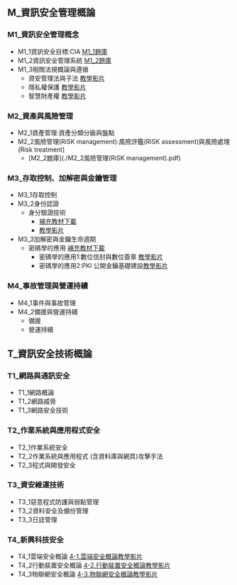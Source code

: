 ## M_資訊安全管理概論
### M1_資訊安全管理概念
- M1_1資訊安全目標:CIA [M1_1題庫](M1_1資訊安全目標_A.pdf)
- M1_2資訊安全管理系統 [M1_2題庫](M1_2資訊安全管理系統.pdf)
- M1_3相關法規概論與遵循
  - 資安管理法與子法 [教學影片](https://youtu.be/gwvtxC0knsA)
  - 隱私權保護 [教學影片](https://youtu.be/UaKB-Czp-XQ)
  - 智慧財產權 [教學影片](https://youtu.be/VDjyFwi-0TU)
### M2_資產與風險管理
- M2_1資產管理:資產分類分級與盤點
- M2_2風險管理(RiSK management):風險評鑑(RISK assessment)與風險處理(Risk treatment)
  - [M2_2題庫](./M2_2風險管理(RiSK management).pdf) 
### M3_存取控制、加解密與金鑰管理
- M3_1存取控制
- M3_2身份認證
  - 身分驗證技術
    - [補充教材下載](./各種身分鑑別(Authentication)技術.pdf) 
    - [教學影片](https://youtu.be/ClsoBSxzhlc)
- M3_3加解密與金鑰生命週期
  - 密碼學的應用 [補充教材下載](./密碼學的應用.pdf) 
    - 密碼學的應用1:數位信封與數位簽章 [教學影片](https://youtu.be/LIG-mXyJTG0)
    - 密碼學的應用2:PKI 公開金鑰基礎建設[教學影片](https://youtu.be/G02vkzLSrE4)

### M4_事故管理與營運持續
- M4_1事件與事故管理
- M4_2備援與營運持續
  - 備援
  - 營運持續 
## T_資訊安全技術概論
### T1_網路與通訊安全
- T1_1網路概論
- T1_2網路威脅
- T1_3網路安全技術
### T2_作業系統與應用程式安全
- T2_1作業系統安全
- T2_2作業系統與應用程式 (含資料庫與網頁)攻擊手法
- T2_3程式與開發安全
### T3_資安維運技術
- T3_1惡意程式防護與弱點管理
- T3_2資料安全及備份管理
- T3_3日誌管理
### T4_新興科技安全
- T4_1雲端安全概論 [4-1.雲端安全概論教學影片](https://youtu.be/DQicJtGJdyU)
- T4_2行動裝置安全概論 [4-2.行動裝置安全概論教學影片](https://youtu.be/rz-FUIeLmB8)
- T4_3物聯網安全概論 [4-3.物聯網安全概論教學影片](https://youtu.be/0zNPPdzr130)
